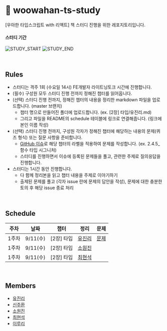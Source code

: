 # 📘 woowahan-ts-study
[우아한 타입스크립트 with 리액트] 책 스터디 진행을 위한 레포지토리입니다.

#### 스터디 기간
![STUDY_START](https://img.shields.io/badge/START-2024--09--11-blue)
![STUDY_END](https://img.shields.io/badge/END-2024--00--00-green)

<br />

## Rules

- 스터디는 격주 1회 (수요일 14시) FE개발자 라이트닝토크 시간에 진행합니다.
- (필수) 구성원 모두 스터디 진행 전까지 정해진 챕터를 읽어옵니다.
- (선택) 스터디 진행 전까지, 정해진 챕터의 내용을 정리한 markdown 파일을 업로드합니다. (master 브랜치)
  - 챕터 명으로 만들어진 폴더에 업로드합니다. (ex. [2장] 타입/유진리.md)
  - 그리고 파일을 README의 schedule 테이블에 링크로 연결해줍니다. (링크에 본인 이름 작성)
- (선택) 스터디 진행 전까지, 구성원 각자가 정해진 챕터에 해당하는 내용의 문제(퀴즈 형식) 또는 질문 사항을 준비합니다.
  - [GitHub 이슈](https://github.com/ogqcorp/woowahan-ts-study/issues)로 해당 챕터의 라벨을 적용하여 문제를 작성합니다. (ex. 2.4.5_함수 타입 시그니처)
  - 스터디를 진행하면서 이슈에 등록된 문제들을 풀고, 관련한 주제로 질의응답을 진행합니다.
- 스터디는 1시간 동안 진행합니다.
  - 다 함께 정리본을 읽고 챕터 내용을 주제로 이야기하기
  - 출제된 문제를 풀고 (각자 issue 란에 문제의 답안을 작성), 문제에 대한 충분한 토의 후 해당 issue 종료 처리

<br />

## Schedule

<table>
<thead>
  <tr>
  <th>주차</th>
  <th>날짜</th>
  <th colspan="2">챕터</th>
  <th>정리</th>
  <th>문제</th>
  </tr>
</thead>
<tbody>
  <tr>
    <td>1주차</td>
    <td align="center">9/11(수)</td>
    <td colspan="2" align="left">[2장] 타입</td>
    <td ><a href="https://github.com/ogqcorp/woowahan-ts-study/blob/master/%5B2%EC%9E%A5%5D%20%ED%83%80%EC%9E%85/%EC%9C%A0%EC%A7%84%EB%A6%AC.md">유진리</a></td>
    <td ><a href="https://github.com/ogqcorp/woowahan-ts-study/issues">문제</a></td>
  </tr>
  <tr>
    <td>1주차</td>
    <td align="center">9/11(수)</td>
    <td colspan="2" align="left">[2장] 타입</td>
    <td ><a href="https://github.com/ogqcorp/woowahan-ts-study/blob/master/%5B2%EC%9E%A5%5D%20%ED%83%80%EC%9E%85/%EC%86%8C%EC%9B%90%EC%A7%84.md">소원진</a></td>
    <td ></td>
  </tr>  
  <tr>
    <td>1주차</td>
    <td align="center">9/11(수)</td>
    <td colspan="2" align="left">[2장] 타입</td>
    <td ><a href="https://github.com/ogqcorp/woowahan-ts-study/blob/master/%5B2%EC%9E%A5%5D%20%ED%83%80%EC%9E%85/%EC%B5%9C%ED%98%84%EC%84%9D.md">최현석</a></td>
    <td ></td>
  </tr>  
<tr>
</tbody>
</table>

<br />

## Members

<ul>
  <li><a href="https://github.com/zzznly">유진리</a></li>
  <li><a href="https://github.com/">신주환</a></li>
  <li><a href="https://github.com/">소원진</a></li>
  <li><a href="https://github.com/cecil1018">최현석</a></li>
  <li><a href="https://github.com/">이루리</a></li>
</ul>

</div>
